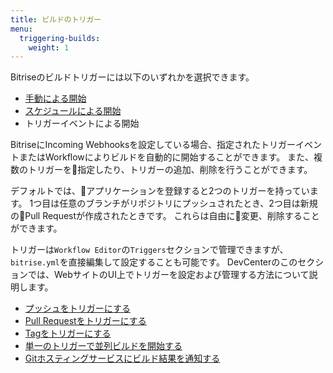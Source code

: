 ```yaml
---
title: ビルドのトリガー
menu:
  triggering-builds:
    weight: 1
---
```

Bitriseのビルドトリガーには以下のいずれかを選択できます。

- [手動による開始](/builds/triggering-builds/starting-builds-manually/)
- [スケジュールによる開始](/builds/scheduling-builds/)
- トリガーイベントによる開始

BitriseにIncoming Webhooksを設定している場合、指定されたトリガーイベントまたはWorkflowによりビルドを自動的に開始することができます。
また、複数のトリガーを指定したり、トリガーの追加、削除を行うことができます。

デフォルトでは、アプリケーションを登録すると2つのトリガーを持っています。
1つ目は任意のブランチがリポジトリにプッシュされたとき、2つ目は新規のPull Requestが作成されたときです。
これらは自由に変更、削除することができます。

トリガーは`Workflow Editor`の`Triggers`セクションで管理できますが、`bitrise.yml`を直接編集して設定することも可能です。
DevCenterのこのセクションでは、WebサイトのUI上でトリガーを設定および管理する方法について説明します。

- [プッシュをトリガーにする](/builds/triggering-builds/trigger-code-push)
- [Pull Requestをトリガーにする](/builds/triggering-builds/trigger-pull-request)
- [Tagをトリガーにする](/builds/triggering-builds/trigger-git-tags)
- [単一のトリガーで並列ビルドを開始する](/builds/triggering-builds/trigger-multiple-workflows)
- [Gitホスティングサービスにビルド結果を通知する](/builds/triggering-builds/status-reporting)
